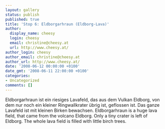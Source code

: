 ```yaml
---
layout: gallery
status: publish
published: true
title: 'Stop 6: Eldborgarhraun (Eldborg-Lava)'
author:
  display_name: cheesy
  login: cheesy
  email: christine@cheesy.at
  url: http://www.cheesy.at/
author_login: cheesy
author_email: christine@cheesy.at
author_url: http://www.cheesy.at/
date: '2008-06-12 00:00:00 +0100'
date_gmt: '2008-06-11 22:00:00 +0100'
categories:
- Uncategorized
comments: []
---
```

<!--:de-->Eldborgarhraun ist ein riesiges Lavafeld, das aus dem Vulkan Eldborg, von dem nur noch ein kleiner Ringwallkrater übrig ist, geflossen ist. Das ganze Lavafeld ist mit kleinen Birken bewachsen.
<!--:--><!--:en-->Eldborgarhraun is a huge lava field, that came from the volcano Eldborg. Only a tiny crater is left of Eldborg. The whole lava field is filled with little birch trees.
<!--:-->
